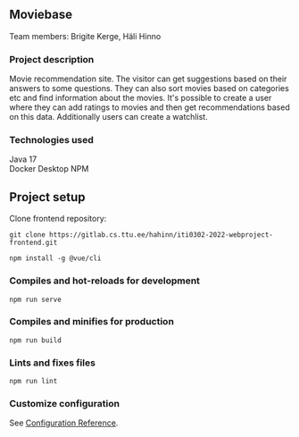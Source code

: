 ## Moviebase
Team members: Brigite Kerge, Häli Hinno
### Project description
Movie recommendation site. The visitor can get suggestions based on their answers to some questions. They can also sort movies based on categories etc and find information about the movies. It's possible to create a user where they can add ratings to movies and then get recommendations based on this data. Additionally users can create a watchlist.
### Technologies used
Java 17   
Docker Desktop
NPM
## Project setup
Clone frontend repository:  
```
git clone https://gitlab.cs.ttu.ee/hahinn/iti0302-2022-webproject-frontend.git
```
```
npm install -g @vue/cli
```
### Compiles and hot-reloads for development
```
npm run serve
```

### Compiles and minifies for production
```
npm run build
```

### Lints and fixes files
```
npm run lint
```

### Customize configuration
See [Configuration Reference](https://cli.vuejs.org/config/).
